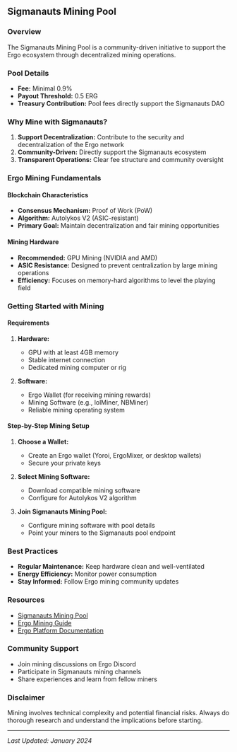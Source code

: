 ## Sigmanauts Mining Pool

### Overview
The Sigmanauts Mining Pool is a community-driven initiative to support the Ergo ecosystem through decentralized mining operations.

### Pool Details
- **Fee:** Minimal 0.9% 
- **Payout Threshold:** 0.5 ERG
- **Treasury Contribution:** Pool fees directly support the Sigmanauts DAO

### Why Mine with Sigmanauts?
1. **Support Decentralization:** Contribute to the security and decentralization of the Ergo network
2. **Community-Driven:** Directly support the Sigmanauts ecosystem
3. **Transparent Operations:** Clear fee structure and community oversight

### Ergo Mining Fundamentals

#### Blockchain Characteristics
- **Consensus Mechanism:** Proof of Work (PoW)
- **Algorithm:** Autolykos V2 (ASIC-resistant)
- **Primary Goal:** Maintain decentralization and fair mining opportunities

#### Mining Hardware
- **Recommended:** GPU Mining (NVIDIA and AMD)
- **ASIC Resistance:** Designed to prevent centralization by large mining operations
- **Efficiency:** Focuses on memory-hard algorithms to level the playing field

### Getting Started with Mining

#### Requirements
1. **Hardware:**
   - GPU with at least 4GB memory
   - Stable internet connection
   - Dedicated mining computer or rig

2. **Software:**
   - Ergo Wallet (for receiving mining rewards)
   - Mining Software (e.g., lolMiner, NBMiner)
   - Reliable mining operating system

#### Step-by-Step Mining Setup
1. **Choose a Wallet:**
   - Create an Ergo wallet (Yoroi, ErgoMixer, or desktop wallets)
   - Secure your private keys

2. **Select Mining Software:**
   - Download compatible mining software
   - Configure for Autolykos V2 algorithm

3. **Join Sigmanauts Mining Pool:**
   - Configure mining software with pool details
   - Point your miners to the Sigmanauts pool endpoint

### Best Practices
- **Regular Maintenance:** Keep hardware clean and well-ventilated
- **Energy Efficiency:** Monitor power consumption
- **Stay Informed:** Follow Ergo mining community updates

### Resources
- [Sigmanauts Mining Pool](https://sigmanauts.com/mining)
- [Ergo Mining Guide](https://ergonaut.space/en/mining)
- [Ergo Platform Documentation](https://docs.ergoplatform.com)

### Community Support
- Join mining discussions on Ergo Discord
- Participate in Sigmanauts mining channels
- Share experiences and learn from fellow miners

### Disclaimer
Mining involves technical complexity and potential financial risks. Always do thorough research and understand the implications before starting.

---

*Last Updated: January 2024*
